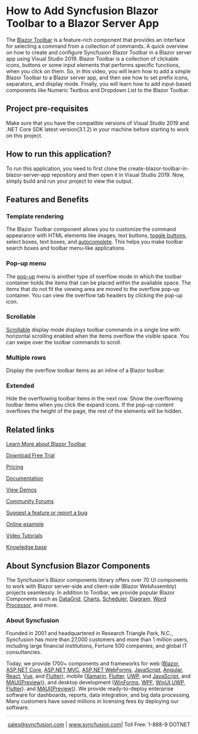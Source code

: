 # How to Add Syncfusion Blazor Toolbar to a Blazor Server App

The [Blazor Toolbar](https://www.syncfusion.com/blazor-components/blazor-toolbar?utm_source=github&utm_medium=listing&utm_campaign=blazor-toolbar-github-samples) is a feature-rich component that provides an interface for selecting a command from a collection of commands. A quick overview on how to create and configure Syncfusion Blazor Toolbar in a Blazor server app using Visual Studio 2019. Blazor Toolbar is a collection of clickable icons, buttons or some input elements that performs specific functions, when you click on them. So, in this video, you will learn how to add a simple Blazor Toolbar to a Blazor server app, and then see how to set prefix icons, separators, and display mode. Finally, you will learn how to add input-based components like Numeric Textbox and Dropdown List to the Blazor Toolbar. 

## Project pre-requisites
Make sure that you have the compatible versions of Visual Studio 2019 and .NET Core SDK latest version(3.1.2) in your machine before starting to work on this project.

## How to run this application?
To run this application, you need to first clone the create-blazor-toolbar-in-blazor-server-app repository and then open it in Visual Studio 2019. Now, simply build and run your project to view the output.

## Features and Benefits

### Template rendering

The Blazor Toolbar component allows you to customize the command appearance with HTML elements like images, text buttons, [toggle buttons](https://www.syncfusion.com/javascript-ui-controls/js-toggle-switch-button?utm_source=github&utm_medium=listing&utm_campaign=blazor-toolbar-github-samples), select boxes, text boxes, and [autocomplete](https://www.syncfusion.com/javascript-ui-controls/js-autocomplete?utm_source=github&utm_medium=listing&utm_campaign=blazor-toolbar-github-samples). This helps you make toolbar search boxes and toolbar menu-like applications.

### Pop-up menu

The [pop-up](https://blazor.syncfusion.com/documentation/toolbar/responsive-mode#popup?utm_source=github&utm_medium=listing&utm_campaign=blazor-toolbar-github-samples) menu is another type of overflow mode in which the toolbar container holds the items that can be placed within the available space. The items that do not fit the viewing area are moved to the overflow pop-up container. You can view the overflow tab headers by clicking the pop-up icon.

### Scrollable

[Scrollable](https://blazor.syncfusion.com/documentation/toolbar/responsive-mode#scrollable?utm_source=github&utm_medium=listing&utm_campaign=blazor-toolbar-github-samples) display mode displays toolbar commands in a single line with horizontal scrolling enabled when the items overflow the visible space. You can swipe over the toolbar commands to scroll.

### Multiple rows

Display the overflow toolbar items as an inline of a Blazor toolbar.

### Extended

Hide the overflowing toolbar items in the next row. Show the overflowing toolbar items when you click the expand icons. If the pop-up content overflows the height of the page, the rest of the elements will be hidden.

## Related links
[Learn More about Blazor Toolbar](https://www.syncfusion.com/blazor-components/blazor-toolbar?utm_source=github&utm_medium=listing&utm_campaign=blazor-toolbar-github-samples)

[Download Free Trial](https://www.syncfusion.com/downloads/blazor?utm_source=github&utm_medium=listing&utm_campaign=blazor-toolbar-github-samples)

[Pricing](https://www.syncfusion.com/sales/products/blazor?utm_source=github&utm_medium=listing&utm_campaign=blazor-toolbar-github-samples)

[Documentation](https://blazor.syncfusion.com/documentation/toolbar/getting-started?utm_source=github&utm_medium=listing&utm_campaign=blazor-toolbar-github-samples)

[View Demos](https://blazor.syncfusion.com/demos/toolbar/default-functionalities?utm_source=github&utm_medium=listing&utm_campaign=blazor-toolbar-github-samples)

[Community Forums](https://www.syncfusion.com/forums/blazor-components?utm_source=github&utm_medium=listing&utm_campaign=blazor-toolbar-github-samples)

[Suggest a feature or report a bug](https://www.syncfusion.com/feedback/blazor-components?utm_source=github&utm_medium=listing&utm_campaign=blazor-toolbar-github-samples)

[Online example](https://blazor.syncfusion.com/demos/toolbar/default-functionalities?utm_source=github&utm_medium=listing&utm_campaign=blazor-toolbar-github-samples)

[Video Tutorials](https://www.syncfusion.com/tutorial-videos/blazor/toolbar?utm_source=github&utm_medium=listing&utm_campaign=blazor-toolbar-github-samples)

[Knowledge base](https://www.syncfusion.com/kb/blazor-components?utm_source=github&utm_medium=listing&utm_campaign=blazor-toolbar-github-samples)

## About Syncfusion Blazor Components
The Syncfusion's Blazor components library offers over 70 UI components to work with Blazor server-side and client-side (Blazor WebAssembly) projects seamlessly. In addition to Toolbar, we provide popular Blazor Components such as [DataGrid](https://www.syncfusion.com/blazor-components/blazor-datagrid?utm_source=github&utm_medium=listing&utm_campaign=blazor-toolbar-github-samples), [Charts](https://www.syncfusion.com/blazor-components/blazor-charts?utm_source=github&utm_medium=listing&utm_campaign=blazor-toolbar-github-samples), [Scheduler](https://www.syncfusion.com/blazor-components/blazor-scheduler?utm_source=github&utm_medium=listing&utm_campaign=blazor-toolbar-github-samples), [Diagram](https://www.syncfusion.com/blazor-components/blazor-diagram?utm_source=github&utm_medium=listing&utm_campaign=blazor-toolbar-github-samples), [Word Processor](https://www.syncfusion.com/blazor-components/blazor-word-processor?utm_source=github&utm_medium=listing&utm_campaign=blazor-toolbar-github-samples), and more.

### About Syncfusion
Founded in 2001 and headquartered in Research Triangle Park, N.C., Syncfusion has more than 27,000 customers and more than 1 million users, including large financial institutions, Fortune 500 companies, and global IT consultancies.

Today, we provide 1700+ components and frameworks for web ([Blazor](https://www.syncfusion.com/blazor-components?utm_source=github&utm_medium=listing&utm_campaign=blazor-toolbar-github-samples), [ASP.NET Core](https://www.syncfusion.com/aspnet-core-ui-controls?utm_source=github&utm_medium=listing&utm_campaign=blazor-toolbar-github-samples), [ASP.NET MVC](https://www.syncfusion.com/aspnet-mvc-ui-controls?utm_source=github&utm_medium=listing&utm_campaign=blazor-toolbar-github-samples), [ASP.NET WebForms](https://www.syncfusion.com/jquery/aspnet-webforms-ui-controls?utm_source=github&utm_medium=listing&utm_campaign=blazor-toolbar-github-samples), [JavaScript](https://www.syncfusion.com/javascript-ui-controls?utm_source=github&utm_medium=listing&utm_campaign=blazor-toolbar-github-samples), [Angular](https://www.syncfusion.com/angular-ui-components?utm_source=github&utm_medium=listing&utm_campaign=blazor-toolbar-github-samples), [React](https://www.syncfusion.com/react-ui-components?utm_source=github&utm_medium=listing&utm_campaign=blazor-toolbar-github-samples), [Vue](https://www.syncfusion.com/vue-ui-components?utm_source=github&utm_medium=listing&utm_campaign=blazor-toolbar-github-samples), and [Flutter](https://www.syncfusion.com/flutter-widgets?utm_source=github&utm_medium=listing&utm_campaign=blazor-toolbar-github-samples)), mobile ([Xamarin](https://www.syncfusion.com/xamarin-ui-controls?utm_source=github&utm_medium=listing&utm_campaign=blazor-toolbar-github-samples), [Flutter](https://www.syncfusion.com/flutter-widgets?utm_source=github&utm_medium=listing&utm_campaign=blazor-toolbar-github-samples), [UWP](https://www.syncfusion.com/uwp-ui-controls?utm_source=github&utm_medium=listing&utm_campaign=blazor-toolbar-github-samples), and [JavaScript](https://www.syncfusion.com/javascript-ui-controls?utm_source=github&utm_medium=listing&utm_campaign=blazor-toolbar-github-samples), and [MAUI(Preview)](https://www.syncfusion.com/maui-controls?utm_source=github&utm_medium=listing&utm_campaign=blazor-toolbar-github-samples)), and desktop development ([WinForms](https://www.syncfusion.com/winforms-ui-controls?utm_source=github&utm_medium=listing&utm_campaign=blazor-toolbar-github-samples), [WPF](https://www.syncfusion.com/wpf-controls?utm_source=github&utm_medium=listing&utm_campaign=blazor-toolbar-github-samples), [WinUI](https://www.syncfusion.com/winui-controls?utm_source=github&utm_medium=listing&utm_campaign=blazor-toolbar-github-samples),[UWP](https://www.syncfusion.com/uwp-ui-controls?utm_source=github&utm_medium=listing&utm_campaign=blazor-toolbar-github-samples), [Flutter](https://www.syncfusion.com/flutter-widgets?utm_source=github&utm_medium=listing&utm_campaign=blazor-toolbar-github-samples)). and [MAUI(Preview)](https://www.syncfusion.com/maui-controls?utm_source=github&utm_medium=listing&utm_campaign=blazor-toolbar-github-samples)). We provide ready-to-deploy enterprise software for dashboards, reports, data integration, and big data processing. Many customers have saved millions in licensing fees by deploying our software.

<hr style="height:0.3px;border:none;color:lightgrey;background-color:lightgrey;" />

<p align="center">
<a href="mailto:sales@syncfusion.com?Subject=Syncfusion Blazor Toolbar  - GitHub" target="_top">sales@syncfusion.com</a> | <a href="https://www.syncfusion.com?utm_source=github&utm_medium=listing&utm_campaign=blazor-toolbar-github-samples">www.syncfusion.com</a>| Toll Free: 1-888-9 DOTNET <br>
</p>
